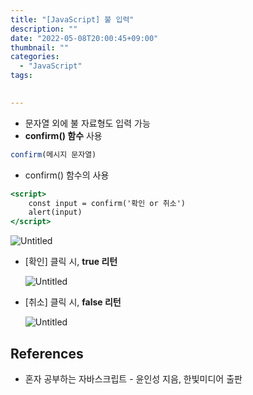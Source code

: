 ```yaml
---
title: "[JavaScript] 불 입력"
description: ""
date: "2022-05-08T20:00:45+09:00"
thumbnail: ""
categories:
  - "JavaScript"
tags:
 

---
```

<!--more-->

- 문자열 외에 불 자료형도 입력 가능
- **confirm() 함수** 사용

```jsx
confirm(메시지 문자열)
```

- confirm() 함수의 사용

```jsx
<script>
	const input = confirm('확인 or 취소')
	alert(input)
</script>
```

![Untitled](/images/lang_javascript/JavaScript_불_입력/Untitled.png)

- [확인] 클릭 시, **true 리턴**
    
    ![Untitled](/images/lang_javascript/JavaScript_불_입력/Untitled%201.png)
    

- [취소] 클릭 시, **false 리턴**
    
    ![Untitled](/images/lang_javascript/JavaScript_불_입력/Untitled%202.png)
    

## References

- 혼자 공부하는 자바스크립트 - 윤인성 지음, 한빛미디어 출판
